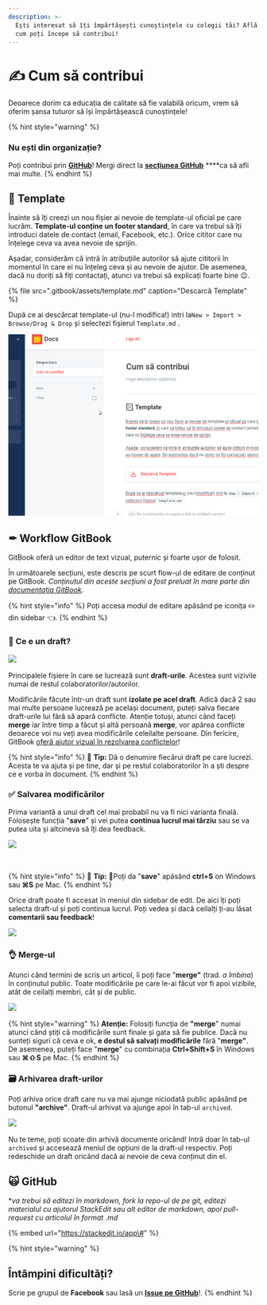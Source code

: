 ```yaml
---
description: >-
  Ești interesat să îți împărtășești cunoștințele cu colegii tăi? Află de aici
  cum poți începe să contribui!
---
```


# ✍ Cum să contribui

Deoarece dorim ca educația de calitate să fie valabilă oricum, vrem să oferim șansa tuturor să își împărtășească cunoștințele! 

{% hint style="warning" %}
### Nu ești din organizație?

Poți contribui prin [**GitHub**](https://github.com/ligaac/docs)! Mergi direct la [**secțiunea GitHub**](contributions.md#github) ****ca să afli mai multe.
{% endhint %}

## 📃 Template

Înainte să îți creezi un nou fișier ai nevoie de template-ul oficial pe care lucrăm. **Template-ul conține un footer standard**, în care va trebui să îți introduci datele de contact \(email, Facebook, etc.\). Orice cititor care nu înțelege ceva va avea nevoie de sprijin.

Așadar, considerăm că intră în atribuțiile autorilor să ajute cititorii în momentul în care ei nu înțeleg ceva și au nevoie de ajutor. De asemenea, dacă nu doriți să fiți contactați, atunci va trebui să explicați foarte bine 😉.

{% file src=".gitbook/assets/template.md" caption="Descarcă Template" %}

După ce ai descărcat template-ul \(nu-l modifica!\) intri la`New > Import > Browse/Drag & Drop` și selectezi fișierul `Template.md` .

![Cum s&#x103; dai import la template.](.gitbook/assets/how-to-template.gif)

## ✒ Workflow GitBook

GitBook oferă un editor de text vizual, puternic și foarte ușor de folosit.

În următoarele secțiuni, este descris pe scurt flow-ul de editare de conținut pe GitBook. _Conținutul din aceste secțiuni a fost preluat în mare parte din_ [_documentația GitBook_](https://docs.gitbook.com).

{% hint style="info" %}
Poți accesa modul de editare apăsând pe iconița ✏️ din sidebar 👈.
{% endhint %}

### ​📝 Ce e un draft?

![](https://gblobscdn.gitbook.com/assets%2Fgitbook%2F-Lt-wrCgCEVSU-XMHqbn%2F-Lt-xI4hxZkvav5xYF1g%2Fassets_-LjqEs59tx3tzs90Rqcl_-LreTR402wEWfd7o4QNA_-LreTVe1vT-bx1GPHoRF_creation-draft.gif?alt=media&token=297f175a-b8d4-480b-946b-90afe0327eb4)

Principalele fișiere în care se lucrează sunt **draft-urile**. Acestea sunt vizivile numai de restul colaboratorilor/autorilor.

Modificările făcute într-un draft sunt **izolate pe acel draft**. Adică dacă 2 sau mai multe persoane lucrează pe același document, puteți salva fiecare draft-urile lui fără să apară conflicte. Atenție totuși, atunci când faceți **merge** iar între timp a făcut și altă persoană **merge**, vor apărea conflicte deoarece voi nu veți avea modificările celeilalte persoane. Din fericire, GitBook [oferă ajutor vizual în rezolvarea conflictelor](https://docs.gitbook.com/collaboration/conflict-resolution)!

{% hint style="info" %}
​🧙 **Tip:** Dă o denumire fiecărui draft pe care lucrezi. Acesta te va ajuta și pe tine, dar și pe restul colaboratorilor în a ști despre ce e vorba în document.
{% endhint %}

### ​✅ Salvarea modificărilor

Prima variantă a unui draft cel mai probabil nu va fi nici varianta finală. Folosește funcția "**save**" și vei putea **continua lucrul mai târziu** sau se va putea uita și altcineva să îți dea feedback.

![](https://gblobscdn.gitbook.com/assets%2Fgitbook%2F-Lt-wrCgCEVSU-XMHqbn%2F-Lt-xZ7X92uZnaD6Ykgs%2Fimage.png?alt=media&token=69e7f080-76ea-43e3-917b-745eafd48379)

​

{% hint style="info" %}
🧙 **Tip:** 📝Poți da "**save**" apăsând **ctrl+S** on Windows sau **⌘S** pe Mac.
{% endhint %}

Orice draft poate fi accesat în meniul din sidebar de edit. De aici îți poți selecta draft-ul și poți continua lucrul. Poți vedea și dacă ceilalți ți-au lăsat **comentarii sau feedback**!

![](https://gblobscdn.gitbook.com/assets%2Fgitbook%2F-Lt-wrCgCEVSU-XMHqbn%2F-Lt-xiFpoXVr7xR8u_zN%2Fimage.png?alt=media&token=bdbaa264-996e-4a0e-b9fd-a3ae1158e888)

### ​👌 Merge-ul

Atunci când termini de scris un articol, îi poți face "**merge"** \(trad. _a îmbina_\) în conținutul public. Toate modificările pe care le-ai făcut vor fi apoi vizibile, atât de ceilalți membri, cât și de public.

![](https://gblobscdn.gitbook.com/assets%2Fgitbook%2F-Lt-wrCgCEVSU-XMHqbn%2F-Lt-xxymsAt75k_E4-x9%2Fassets_-LjqEs59tx3tzs90Rqcl_-LreVC_Aw2YYl_iJkQHj_-LreW9H9qOqbo2DB9mgj_merged-draft.gif?alt=media&token=ad875929-fddc-433f-9fd8-c4e8f424510c)

{% hint style="warning" %}
**Atenție:** Folosiți funcția de **"merge**" numai atunci când știți că modificările sunt finale și gata să fie publice. Dacă nu sunteți siguri că ceva e ok, **e destul să salvați modificările** fără "**merge"**. De asemenea, puteți face "**merge**" cu combinația **Ctrl+Shift+S** în Windows sau **⌘⇧S** pe Mac.
{% endhint %}

### ​🗃 Arhivarea draft-urilor

Poți arhiva orice draft care nu va mai ajunge niciodată public apăsând pe butonul **"archive"**. Draft-ul arhivat va ajunge apoi în tab-ul `archived`.

![](https://gblobscdn.gitbook.com/assets%2Fgitbook%2F-Lt-wrCgCEVSU-XMHqbn%2F-Lt-yamO_NIV1yDzlUSi%2Fimage.png?alt=media&token=09388930-bb6c-4436-ab17-b0ace6c9139a)

Nu te teme, poți scoate din arhivă documente oricând! Intră doar în tab-ul `archived` și accesează meniul de opțiuni de la draft-ul respectiv. Poți redeschide un draft oricând dacă ai nevoie de ceva conținut din el.

## 🙀 GitHub

\*_va trebui să editezi în markdown, fork la repo-ul de pe git, editezi materialul cu ajutorul StackEdit sau alt editor de markdown, apoi pull-request cu articolul în format .md_

{% embed url="https://stackedit.io/app\#" %}

{% hint style="warning" %}
## Întâmpini dificultăți?

Scrie pe grupul de **Facebook**  sau lasă un [**Issue pe GitHub**](https://github.com/ligaac/docs/issues/new)!.
{% endhint %}

